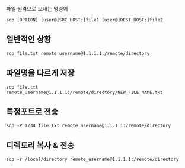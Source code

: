 파일 원격으로 보내는 명령어
```
scp [OPTION] [user@]SRC_HOST:]file1 [user@]DEST_HOST:]file2
```

## 일반적인 상황
```
scp file.txt remote_username@1.1.1.1:/remote/directory
```

## 파일명을 다르게 저장
```
scp file.txt remote_username@1.1.1.1:/remote/directory/NEW_FILE_NAME.txt

```

## 특정포트로 전송
```
scp -P 1234 file.txt remote_username@1.1.1.1:/remote/directory
```

## 디렉토리 복사 & 전송
```
scp -r /local/directory remote_username@1.1.1.1:/remote/directory
```

